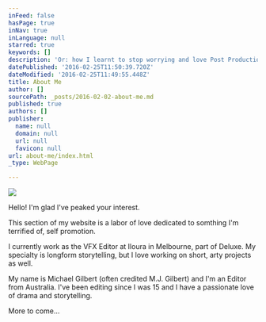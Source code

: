 ```yaml
---
inFeed: false
hasPage: true
inNav: true
inLanguage: null
starred: true
keywords: []
description: 'Or: how I learnt to stop worrying and love Post Production.'
datePublished: '2016-02-25T11:50:39.720Z'
dateModified: '2016-02-25T11:49:55.448Z'
title: About Me
author: []
sourcePath: _posts/2016-02-02-about-me.md
published: true
authors: []
publisher:
  name: null
  domain: null
  url: null
  favicon: null
url: about-me/index.html
_type: WebPage

---
```

![](https://s3-us-west-2.amazonaws.com/the-grid-img/p/a850c8f909e1bdb092422e2c7f572ba2a797e229.jpg)

Hello! I'm glad I've peaked your interest.

This section of my website is a labor of love dedicated to somthing I'm terrified of, self promotion.

I currently work as the VFX Editor at Iloura in Melbourne, part of Deluxe. My specialty is longform storytelling, but I love working on short, arty projects as well.

My name is Michael Gilbert (often credited M.J. Gilbert) and I'm an Editor from Australia. I've been editing since I was 15 and I have a passionate love of drama and storytelling.

More to come...